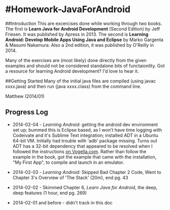 #Homework-JavaForAndroid
=======================

##Introduction
This are excercises done while working through two books. The first is **Learn Java for Android Development** (Second Edition) by Jeff Friesen. It was published by Apress in 2013. The second is **Learning Android: Develop Mobile Apps Using Java and Eclipse** by Marko Gargenta & Masumi Nakamura. Also a 2nd edition, it was published by O'Reilly in 2014.

Many of the exercises are (most likely) done directly from the given examples and should not be considered standalone bits of functaionlity. Got a resource for learning Android development? I'd love to hear it. 

##Getting Started
Many of the initial java files are compiled (using javac xxxx.java) and then run (java xxxx.class) from the command line.

Matthew (2014/01)

## Progress Log
- 2014-02-04 - *Learning Android*: getting the android dev environment set up; bummed this is Eclipse based, as I won't have time logging with Codeivate and it's Sublime Text integration; installed ADT in a Ubuntu 64-bit VM. Initially had trouble with 'adb' package missing. Turns out ADT has a 32-bit dependency that appeared to be resolved when I followed the instructions [on Vogella.com](http://www.vogella.com/tutorials/AndroidInstallation/article.html#installation_linux64). Rather than follow the example in the book, got the example that came with the installation, "My First App", to compile and launch in an emulator.

- 2014-02-03 - *Learning Android*: Skipped Bad Chapter 2 Code, Went to Chapter 3's Overview of 'The Stack' (20m), end pg. 43
- 2014-02-02 - Skimmed Chapter 6, *Learn Java for Android*, the deep, deep features (1 hour, end pg. 269)
- 2014-02-01 and before - didn't track in this doc
